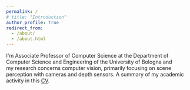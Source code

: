 ```yaml
---
permalink: /
# title: "Introduction"
author_profile: true
redirect_from: 
  - /about/
  - /about.html
---
```


I'm Associate Professor of Computer Science at the Department of Computer Science and Engineering of the University of Bologna and  
my research concerns computer vision, primarily focusing on scene perception with cameras and depth sensors. 
A summary of my academic activity in this [CV](/files/CV_ENG.pdf).
